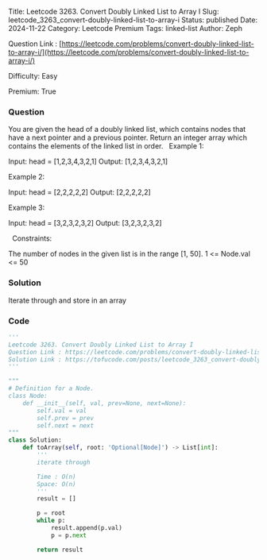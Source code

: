 Title: Leetcode 3263. Convert Doubly Linked List to Array I
Slug: leetcode_3263_convert-doubly-linked-list-to-array-i
Status: published
Date: 2024-11-22
Category: Leetcode Premium
Tags: linked-list
Author: Zeph

Question Link : [https://leetcode.com/problems/convert-doubly-linked-list-to-array-i/](https://leetcode.com/problems/convert-doubly-linked-list-to-array-i/)

Difficulty: Easy

Premium: True

### Question
You are given the head of a doubly linked list, which contains nodes that have a next pointer and a previous pointer.
Return an integer array which contains the elements of the linked list in order.
 
Example 1:

Input: head = [1,2,3,4,3,2,1]
Output: [1,2,3,4,3,2,1]

Example 2:

Input: head = [2,2,2,2,2]
Output: [2,2,2,2,2]

Example 3:

Input: head = [3,2,3,2,3,2]
Output: [3,2,3,2,3,2]

 
Constraints:

The number of nodes in the given list is in the range [1, 50].
1 <= Node.val <= 50

### Solution

Iterate through and store in an array

### Code
```python
'''
Leetcode 3263. Convert Doubly Linked List to Array I
Question Link : https://leetcode.com/problems/convert-doubly-linked-list-to-array-i/
Solution Link : https://tofucode.com/posts/leetcode_3263_convert-doubly-linked-list-to-array-i.html
'''

"""
# Definition for a Node.
class Node:
    def __init__(self, val, prev=None, next=None):
        self.val = val
        self.prev = prev
        self.next = next
"""
class Solution:
    def toArray(self, root: 'Optional[Node]') -> List[int]:
        '''
        iterate through

        Time : O(n)
        Space: O(n)
        '''
        result = []

        p = root
        while p:
            result.append(p.val)
            p = p.next

        return result
```

